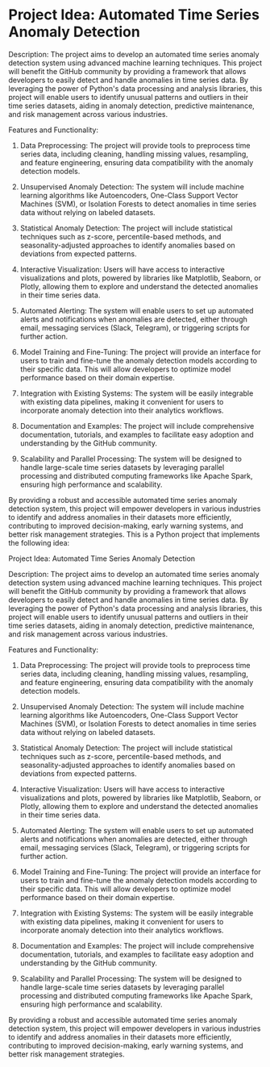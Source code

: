 # Project Idea: Automated Time Series Anomaly Detection

Description:
The project aims to develop an automated time series anomaly detection system using advanced machine learning techniques. This project will benefit the GitHub community by providing a framework that allows developers to easily detect and handle anomalies in time series data. By leveraging the power of Python's data processing and analysis libraries, this project will enable users to identify unusual patterns and outliers in their time series datasets, aiding in anomaly detection, predictive maintenance, and risk management across various industries.

Features and Functionality:
1. Data Preprocessing: The project will provide tools to preprocess time series data, including cleaning, handling missing values, resampling, and feature engineering, ensuring data compatibility with the anomaly detection models.

2. Unsupervised Anomaly Detection: The system will include machine learning algorithms like Autoencoders, One-Class Support Vector Machines (SVM), or Isolation Forests to detect anomalies in time series data without relying on labeled datasets.

3. Statistical Anomaly Detection: The project will include statistical techniques such as z-score, percentile-based methods, and seasonality-adjusted approaches to identify anomalies based on deviations from expected patterns.

4. Interactive Visualization: Users will have access to interactive visualizations and plots, powered by libraries like Matplotlib, Seaborn, or Plotly, allowing them to explore and understand the detected anomalies in their time series data.

5. Automated Alerting: The system will enable users to set up automated alerts and notifications when anomalies are detected, either through email, messaging services (Slack, Telegram), or triggering scripts for further action.

6. Model Training and Fine-Tuning: The project will provide an interface for users to train and fine-tune the anomaly detection models according to their specific data. This will allow developers to optimize model performance based on their domain expertise.

7. Integration with Existing Systems: The system will be easily integrable with existing data pipelines, making it convenient for users to incorporate anomaly detection into their analytics workflows.

8. Documentation and Examples: The project will include comprehensive documentation, tutorials, and examples to facilitate easy adoption and understanding by the GitHub community.

9. Scalability and Parallel Processing: The system will be designed to handle large-scale time series datasets by leveraging parallel processing and distributed computing frameworks like Apache Spark, ensuring high performance and scalability.

By providing a robust and accessible automated time series anomaly detection system, this project will empower developers in various industries to identify and address anomalies in their datasets more efficiently, contributing to improved decision-making, early warning systems, and better risk management strategies.
This is a Python project that implements the following idea:

Project Idea: Automated Time Series Anomaly Detection

Description:
The project aims to develop an automated time series anomaly detection system using advanced machine learning techniques. This project will benefit the GitHub community by providing a framework that allows developers to easily detect and handle anomalies in time series data. By leveraging the power of Python's data processing and analysis libraries, this project will enable users to identify unusual patterns and outliers in their time series datasets, aiding in anomaly detection, predictive maintenance, and risk management across various industries.

Features and Functionality:
1. Data Preprocessing: The project will provide tools to preprocess time series data, including cleaning, handling missing values, resampling, and feature engineering, ensuring data compatibility with the anomaly detection models.

2. Unsupervised Anomaly Detection: The system will include machine learning algorithms like Autoencoders, One-Class Support Vector Machines (SVM), or Isolation Forests to detect anomalies in time series data without relying on labeled datasets.

3. Statistical Anomaly Detection: The project will include statistical techniques such as z-score, percentile-based methods, and seasonality-adjusted approaches to identify anomalies based on deviations from expected patterns.

4. Interactive Visualization: Users will have access to interactive visualizations and plots, powered by libraries like Matplotlib, Seaborn, or Plotly, allowing them to explore and understand the detected anomalies in their time series data.

5. Automated Alerting: The system will enable users to set up automated alerts and notifications when anomalies are detected, either through email, messaging services (Slack, Telegram), or triggering scripts for further action.

6. Model Training and Fine-Tuning: The project will provide an interface for users to train and fine-tune the anomaly detection models according to their specific data. This will allow developers to optimize model performance based on their domain expertise.

7. Integration with Existing Systems: The system will be easily integrable with existing data pipelines, making it convenient for users to incorporate anomaly detection into their analytics workflows.

8. Documentation and Examples: The project will include comprehensive documentation, tutorials, and examples to facilitate easy adoption and understanding by the GitHub community.

9. Scalability and Parallel Processing: The system will be designed to handle large-scale time series datasets by leveraging parallel processing and distributed computing frameworks like Apache Spark, ensuring high performance and scalability.

By providing a robust and accessible automated time series anomaly detection system, this project will empower developers in various industries to identify and address anomalies in their datasets more efficiently, contributing to improved decision-making, early warning systems, and better risk management strategies.
